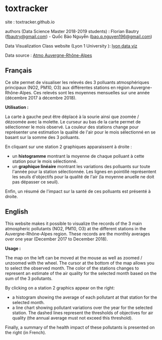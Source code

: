# toxtracker

site : toxtracker.github.io

authors (Data Science Master 2018-2019 students) : Florian Bautry (fbautry@gmail.com) - Quốc Bảo Nguyễn (bao.q.nguyen196@gmail.com)

Data Visualization Class website (Lyon 1 University ): <a href="https://lyondataviz.github.io/teaching/lyon1-m2/2018/">lyon data viz</a>

Data source : <a href="http://data-atmoaura.opendata.arcgis.com/">Atmo Auvergne-Rhône-Alpes</a>

## Français

Ce site permet de visualiser les relevés des 3 polluants atmosphériques principaux (NO2, PM10, O3) aux différentes stations en région Auvergne-Rhône-Alpes.
Ces relevés sont les moyennes mensuelles sur une année (décembre 2017 à décembre 2018).

**Utilisation :**

La carte à gauche peut être déplacé à la sourie ainsi que zoomée / dézoomée avec la molette.
Le curseur au bas de la carte permet de sélectionner le mois observé.
La couleur des stations change pour représenter une estimation la qualité de l'air pour le mois sélectionné en se basant sur la somme des 3 polluants.

En cliquant sur une station 2 graphiques apparaissent à droite :
* un __histogramme__ montrant la moyenne de chaque polluant à cette station pour le mois sélectionné.
* un __graphique linéaire__ montrant les variations des polluants sur toute l'année pour la station sélectionnée. Les lignes en pointillé représentent les seuils d'objectifs pour la qualité de l'air (la moyenne anuelle ne doit pas dépasser ce seuil).

Enfin, un résumé de l'impact sur la santé de ces polluants est présenté à droite.

## English

This website makes it possible to visualize the records of the 3 main atmospheric pollutants (NO2, PM10, O3) at the different stations in the Auvergne-Rhône-Alpes region.
These records are the monthly averages over one year (December 2017 to December 2018).

**Usage :**

The map on the left can be moved at the mouse as well as zoomed / unzoomed with the wheel.
The cursor at the bottom of the map allows you to select the observed month.
The color of the stations changes to represent an estimate of the air quality for the selected month based on the sum of the 3 pollutants.

By clicking on a station 2 graphics appear on the right:
* a histogram showing the average of each pollutant at that station for the selected month.
* a line chart showing pollutant variations over the year for the selected station. The dashed lines represent the thresholds of objectives for air quality (the annual average must not exceed this threshold).

Finally, a summary of the health impact of these pollutants is presented on the right (in French).